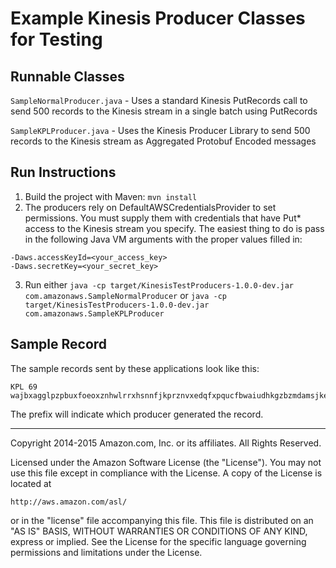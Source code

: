 # Example Kinesis Producer Classes for Testing

## Runnable Classes
`SampleNormalProducer.java` - Uses a standard Kinesis PutRecords call to send 500 records to the Kinesis stream in a single batch using PutRecords

`SampleKPLProducer.java` - Uses the Kinesis Producer Library to send 500 records to the Kinesis stream as Aggregated Protobuf Encoded messages

## Run Instructions

1. Build the project with Maven: `mvn install`
2. The producers rely on DefaultAWSCredentialsProvider to set permissions.  You must supply them with credentials that have Put* access to the Kinesis stream you specify.  The easiest thing to do is pass in the following Java VM arguments with the proper values filled in:
```
-Daws.accessKeyId=<your_access_key>
-Daws.secretKey=<your_secret_key>
```
3.  Run either `java -cp target/KinesisTestProducers-1.0.0-dev.jar com.amazonaws.SampleNormalProducer` or `java -cp target/KinesisTestProducers-1.0.0-dev.jar com.amazonaws.SampleKPLProducer`

## Sample Record

The sample records sent by these applications look like this:

```
KPL 69 wajbxagglpzpbuxfoeoxznhwlrrxhsnnfjkprznvxedqfxpqucfbwaiudhkgzbzmdamsjkezcfrrredlfndbudldudfipzkariuzfbtkebwdqliankaqafzxs
```

The prefix will indicate which producer generated the record.

----

Copyright 2014-2015 Amazon.com, Inc. or its affiliates. All Rights Reserved.

Licensed under the Amazon Software License (the "License"). You may not use this file except in compliance with the License. A copy of the License is located at

	http://aws.amazon.com/asl/

or in the "license" file accompanying this file. This file is distributed on an "AS IS" BASIS, WITHOUT WARRANTIES OR CONDITIONS OF ANY KIND, express or implied. See the License for the specific language governing permissions and limitations under the License.